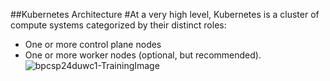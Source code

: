 ##Kubernetes Architecture
#At a very high level, Kubernetes is a cluster of compute systems categorized by their distinct roles:

- One or more control plane nodes
- One or more worker nodes (optional, but recommended).
![bpcsp24duwc1-TrainingImage](https://github.com/user-attachments/assets/86fbd27a-e3a0-4c32-ad5a-06854e6c8a14)
